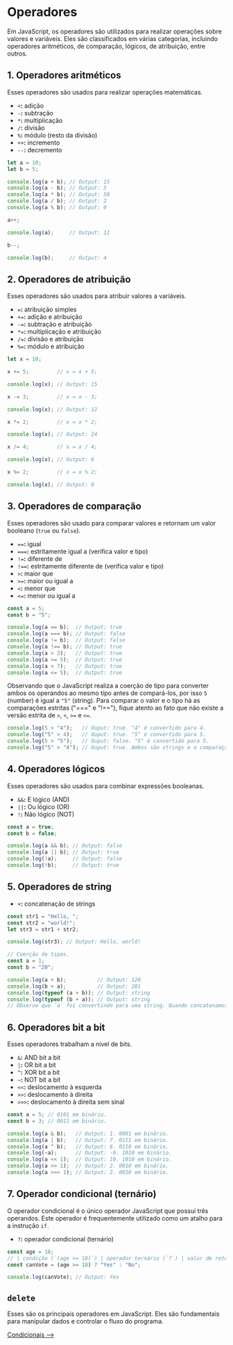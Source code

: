 # Operadores

Em JavaScript, os operadores são utilizados para realizar operações sobre valores e variáveis. Eles são classificados em várias categorias, incluindo operadores aritméticos, de comparação, lógicos, de atribuição, entre outros.

## 1. Operadores aritméticos

Esses operadores são usados para realizar operações matemáticas.

- `+`**:** adição
- `-`**:** subtração
- `*`**:** multiplicação
- `/`**:** divisão
- `%`**:** módulo (resto da divisão)
- `++`**:** incremento
- `--`**:** decremento

```JavaScript
let a = 10;
let b = 5;

console.log(a + b); // Output: 15
console.log(a - b); // Output: 5
console.log(a * b); // Output: 50
console.log(a / b); // Output: 2
console.log(a % b); // Output: 0

a++;

console.log(a);     // Output: 11

b--;

console.log(b);     // Output: 4
```

## 2. Operadores de atribuição

Esses operadores são usados para atribuir valores a variáveis.

- `=`**:** atribuição simples
- `+=`**:** adição e atribuição
- `-=`**:** subtração e atribuição
- `*=`**:** multiplicação e atribuição
- `/=`**:** divisão e atribuição
- `%=`**:** módulo e atribuição

```JavaScript
let x = 10;

x += 5;         // x = x + 5;

console.log(x); // Output: 15

x -= 3;         // x = x - 3;

console.log(x); // Output: 12

x *= 2;         // x = x * 2;

console.log(x); // Output: 24

x /= 4;         // x = x / 4;

console.log(x); // Output: 6

x %= 2;         // x = x % 2;

console.log(x); // Output: 0
```

## 3. Operadores de comparação

Esses operadores são usado para comparar valores e retornam um valor booleano (`true` ou `false`).

- `==`**:** igual
- `===`**:** estritamente igual a (verifica valor e tipo)
- `!=`**:** diferente de
- `!==`**:** estritamente diferente de (verifica valor e tipo)
- `>`**:** maior que
- `>=`**:** maior ou igual a
- `<`**:** menor que
- `<=`**:** menor ou igual a

```JavaScript
const a = 5;
const b = "5";

console.log(a == b);  // Output: true
console.log(a === b); // Output: false
console.log(a != b);  // Output: false
console.log(a !== b); // Output: true
console.log(a > 3);   // Output: true
console.log(a >= 5);  // Output: true
console.log(a < 7);   // Output: true
console.log(a <= 5);  // Output: true
```

Observando que o JavaScript realiza a coerção de tipo para converter ambos os operandos ao mesmo tipo antes de compará-los, por isso `5` (number) é igual a `"5"` (string). Para comparar o valor e o tipo há as comparações estritas ("===" e "!=="), fique atento ao fato que não existe a versão estrita de `>`, `<`, `>=` e `<=`.

```JavaScript
console.log(5 > "4");   // Ouput: true. "4" é convertido para 4.
console.log("5" > 4);   // Ouput: true. "5" é convertido para 5.
console.log(5 > "5");   // Ouput: false. "5" é convertido para 5.
console.log("5" > "4"); // Ouput: true. Ambos são strings e a comparação é lexicográfica.
```

## 4. Operadores lógicos

Esses operadores são usados para combinar expressões booleanas.

- `&&`**:** E lógico (AND)
- `||`**:** Ou lógico (OR)
- `!`**:** Não lógico (NOT)

```JavaScript
const a = true;
const b = false;

console.log(a && b); // Output: false
console.log(a || b); // Output: true
console.log(!a);     // Output: false
console.log(!b);     // Output: true
```

## 5. Operadores de string

- `+`**:** concatenação de strings

```JavaScript
const str1 = "Hello, ";
const str2 = "world!";
let str3 = str1 + str2;

console.log(str3); // Output: Hello, world!

// Coerção de tipos.
const a = 1;
const b = "20";

console.log(a + b);          // Output: 120
console.log(b + a);          // Output: 201
console.log(typeof (a + b)); // Output: string
console.log(typeof (b + a)); // Output: string
// Observe que `a` foi convertindo para uma string. Quando concatenamos um `number` e uma `string`, o resultado final é uma `string`, quando concatenamos um booleano e uma string, o resultado final é uma string; então fique atento ao que acontecerá quando for realizar uma concatenação.
```

## 6. Operadores bit a bit

Esses operadores trabalham a nível de bits.

- `&`**:** AND bit a bit
- `|`**:** OR bit a bit
- `^`**:** XOR bit a bit
- `~`**:** NOT bit a bit
- `<<`**:** deslocamento à esquerda
- `>>`**:** deslocamento à direita
- `>>>`**:** deslocamento à direita sem sinal

```JavaScript
const a = 5; // 0101 em binário.
const b = 3; // 0011 em binário.

console.log(a & b);   // Output: 1. 0001 em binário.
console.log(a | b);   // Output: 7. 0111 em binário.
console.log(a ^ b);   // Output: 6. 0110 em binário.
console.log(~a);      // Output: -6. 1010 em binário.
console.log(a << 1);  // Output: 10. 1010 em binário.
console.log(a >> 1);  // Output: 2. 0010 em binário.
console.log(a >>> 1); // Output: 2. 0010 em binário.
```

## 7. Operador condicional (ternário)

O operador condicional é o único operador JavaScript que possui três operandos. Este operador é frequentemente utilizado como um atalho para a instrução `if`.

- `?`**:** operador condicional (ternário)

```JavaScript
const age = 18;
// | condição (`(age >= 18)`) | operador ternário (`?`) | valor de retorno se a condição for verdadeira (`"YES"`) | dois pontos (`:`) | valor de retorno se a condição for falsa (`"No"`)
const canVote = (age >= 18) ? "Yes" : "No";

console.log(canVote); // Output: Yes
```

## `delete`

Esses são os principais operadores em JavaScript. Eles são fundamentais para manipular dados e controlar o fluxo do programa.

[Condicionais -->](../estruturas-controle/condicionais.md)